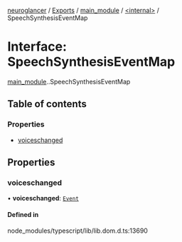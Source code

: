 [neuroglancer](../README.md) / [Exports](../modules.md) / [main\_module](../modules/main_module.md) / [<internal\>](../modules/main_module._internal_.md) / SpeechSynthesisEventMap

# Interface: SpeechSynthesisEventMap

[main_module](../modules/main_module.md).[<internal>](../modules/main_module._internal_.md).SpeechSynthesisEventMap

## Table of contents

### Properties

- [voiceschanged](main_module._internal_.SpeechSynthesisEventMap.md#voiceschanged)

## Properties

### voiceschanged

• **voiceschanged**: [`Event`](../modules/main_module._internal_.md#event)

#### Defined in

node_modules/typescript/lib/lib.dom.d.ts:13690

